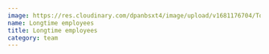 ```yaml
---
image: https://res.cloudinary.com/dpanbsxt4/image/upload/v1681176704/Tonys/IMG_1452_bfwpcu.jpg
name: Longtime employees
title: Longtime employees
category: team
---
```

